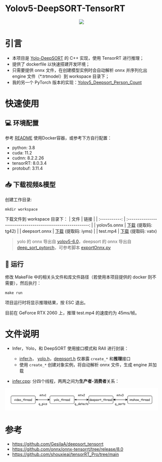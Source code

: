 # Yolov5-DeepSORT-TensorRT

<div align=center>
<img src="./assets/demo.gif"/>
</div>

# 引言

- 本项目是 [Yolo-DeepSORT](https://github.com/ZQPei/deep_sort_pytorch) 的 C++ 实现，使用 TensorRT 进行推理；
- 提供了 dockerfile 以快速搭建开发环境；
- 只需要提供 onnx 文件，在创建模型实例时会自动解析 onnx 并序列化出 engine 文件（*.trtmodel）到 workspace 目录下；
- 我的另一个 PyTorch 版本的实现：[Yolov5_Deepsort_Person_Count](https://github.com/Tongkaio/Yolov5_Deepsort_Person_Count)

# 快速使用
## 💻 环境配置
参考 [README](docker/README.md) 使用Docker容器，或参考下方自行配置：
- python: 3.8
- cuda: 11.2
- cudnn: 8.2.2.26
- tensorRT: 8.0.3.4
- protobuf: 3.11.4


## 📥 下载视频&模型
创建工作目录:
```shell
mkdir workspace
```

下载文件到 workspace 目录下：
|     文件      |                             链接                             |
| :-----------: | :----------------------------------------------------------: |
| yolov5s.onnx  | [下载](https://pan.baidu.com/s/1RLFFuATbg9MkqLLBd3Nzdw) (提取码: tg42) |
| deepsort.onnx | [下载](https://pan.baidu.com/s/1kmDId6lzpCN50xH7e1t8BA) (提取码: iyms) |
| test.mp4      | [下载](https://pan.baidu.com/s/1dnPyUtfWupk6YTUOKj7Rxg) (提取码: vatx)

> yolo 的 onnx 导出自 [yolov5-6.0](https://github.com/ultralytics/yolov5/tree/v6.0)，deepsort 的 onnx 导出自 [deep_sort_pytorch](https://github.com/ZQPei/deep_sort_pytorch)，可参考脚本 [exportOnnx.py](https://github.com/GesilaA/deepsort_tensorrt/blob/master/exportOnnx.py)

## 🏃‍ 运行
修改 MakeFile 中的相关头文件和库文件路径（若使用本项目提供的 docker 则不需要），然后执行：
```shell
make run
```

项目运行时将显示推理结果，按 ESC 退出。

目前在 GeForce RTX 2060 上，推理 test.mp4 的速度约为 45ms/帧。

# 文件说明

- Infer，Yolo，和 DeepSORT 使用接口模式和 RAII 进行封装：
  - [infer.h](src/infer/infer.h)， [yolo.h](src/yolo/yolo.h)，[deepsort.h](src/deepsort/include/deepsort.h) 仅暴露 `create_*` 和**推理**接口
  - 使用 `create_*` 创建对象实例，将自动解析 onnx 文件，生成 engine 并加载

- [infer.cpp](src/infer/infer.cpp): 分四个线程，两两之间为**生产者-消费者**关系：

![Alt text](assets/thread.png)

# 参考
- https://github.com/GesilaA/deepsort_tensorrt
- https://github.com/onnx/onnx-tensorrt/tree/release/8.0
- https://github.com/shouxieai/tensorRT_Pro/tree/main